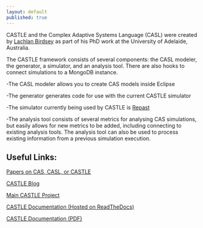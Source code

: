 ```yaml
---
layout: default
published: true
---
```


CASTLE and the Complex Adaptive Systems Language (CASL) were created by [Lachlan Birdsey](https://www.adelaide.edu.au/directory/lachlan.birdsey) as part of his PhD work at the University of Adelaide, Australia. 

The CASTLE framework consists of several components: the CASL modeler, the generator, a simulator, and an analysis tool. There are also hooks to connect simulations to a MongoDB instance.

-The CASL modeler allows you to create CAS models inside Eclipse

-The generator generates code for use with the current CASTLE simulator

-The simulator currently being used by CASTLE is [Repast](https://repast.github.io/)

-The analysis tool consists of several metrics for analysing CAS simulations, but easily allows for new metrics to be added, including connecting to existing analysis tools. The analysis tool can also be used to process existing information from a previous simulation execution.


## Useful Links:

[Papers on CAS, CASL, or CASTLE](publications)

[CASTLE Blog](blog)

[Main CASTLE Project](https://github.com/CASTLE-FWK)

[CASTLE Documentation (Hosted on ReadTheDocs)](https://docs.castle-framework.io/)

[CASTLE Documentation (PDF)](https://readthedocs.org/projects/castle-documentation/downloads/pdf/latest/)
